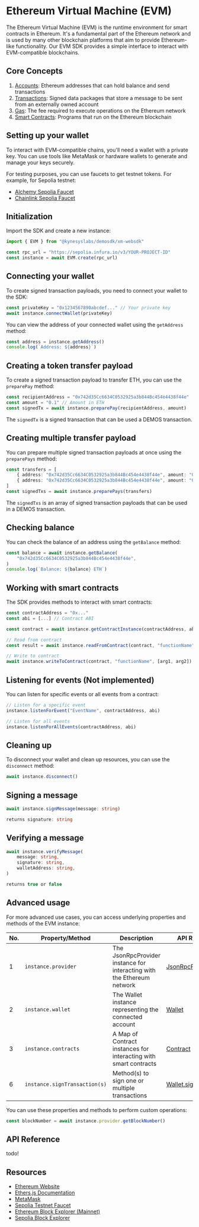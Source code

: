 # Ethereum Virtual Machine (EVM)

The Ethereum Virtual Machine (EVM) is the runtime environment for smart contracts in Ethereum. It's a fundamental part of the Ethereum network and is used by many other blockchain platforms that aim to provide Ethereum-like functionality. Our EVM SDK provides a simple interface to interact with EVM-compatible blockchains.

## Core Concepts

1. [Accounts](https://ethereum.org/en/developers/docs/accounts/): Ethereum addresses that can hold balance and send transactions
2. [Transactions](https://ethereum.org/en/developers/docs/transactions/): Signed data packages that store a message to be sent from an externally owned account
3. [Gas](https://ethereum.org/en/developers/docs/gas/): The fee required to execute operations on the Ethereum network
4. [Smart Contracts](https://ethereum.org/en/developers/docs/smart-contracts/): Programs that run on the Ethereum blockchain

## Setting up your wallet

To interact with EVM-compatible chains, you'll need a wallet with a private key. You can use tools like MetaMask or hardware wallets to generate and manage your keys securely.

For testing purposes, you can use faucets to get testnet tokens. For example, for Sepolia testnet:

-   [Alchemy Sepolia Faucet](https://sepoliafaucet.com/)
-   [Chainlink Sepolia Faucet](https://faucets.chain.link/sepolia)

## Initialization

Import the SDK and create a new instance:

```ts
import { EVM } from "@kynesyslabs/demosdk/xm-websdk"

const rpc_url = "https://sepolia.infura.io/v3/YOUR-PROJECT-ID"
const instance = await EVM.create(rpc_url)
```

## Connecting your wallet

To create signed transaction payloads, you need to connect your wallet to the SDK:

```ts
const privateKey = "0x1234567890abcdef..." // Your private key
await instance.connectWallet(privateKey)
```

You can view the address of your connected wallet using the `getAddress` method:

```ts
const address = instance.getAddress()
console.log(`Address: ${address}`)
```

## Creating a token transfer payload

To create a signed transaction payload to transfer ETH, you can use the `preparePay` method:

```ts
const recipientAddress = "0x742d35Cc6634C0532925a3b844Bc454e4438f44e"
const amount = "0.1" // Amount in ETH
const signedTx = await instance.preparePay(recipientAddress, amount)
```

The `signedTx` is a signed transaction that can be used a DEMOS transaction.

## Creating multiple transfer payload

You can prepare multiple signed transaction payloads at once using the `preparePays` method:

```ts
const transfers = [
    { address: "0x742d35Cc6634C0532925a3b844Bc454e4438f44e", amount: "0.1" },
    { address: "0x742d35Cc6634C0532925a3b844Bc454e4438f44e", amount: "0.2" },
]
const signedTxs = await instance.preparePays(transfers)
```

The `signedTxs` is an array of signed transaction payloads that can be used in a DEMOS transaction.

## Checking balance

You can check the balance of an address using the `getBalance` method:

```ts
const balance = await instance.getBalance(
    "0x742d35Cc6634C0532925a3b844Bc454e4438f44e",
)
console.log(`Balance: ${balance} ETH`)
```

## Working with smart contracts

The SDK provides methods to interact with smart contracts:

```ts
const contractAddress = "0x..."
const abi = [...] // Contract ABI

const contract = await instance.getContractInstance(contractAddress, abi)

// Read from contract
const result = await instance.readFromContract(contract, "functionName", [arg1, arg2])

// Write to contract
await instance.writeToContract(contract, "functionName", [arg1, arg2])
```

## Listening for events (Not implemented)

You can listen for specific events or all events from a contract:

```ts
// Listen for a specific event
instance.listenForEvent("EventName", contractAddress, abi)

// Listen for all events
instance.listenForAllEvents(contractAddress, abi)
```

## Cleaning up

To disconnect your wallet and clean up resources, you can use the `disconnect` method:

```ts
await instance.disconnect()
```

## Signing a message

```ts
await instance.signMessage(message: string)

returns signature: string
```

## Verifying a message

```ts
await instance.verifyMessage(
    message: string,
    signature: string,
    walletAddress: string,
)

returns true or false
```

## Advanced usage

For more advanced use cases, you can access underlying properties and methods of the EVM instance:

| No. | Property/Method               | Description                                                            | API Reference                                                                           |
| --- | ----------------------------- | ---------------------------------------------------------------------- | --------------------------------------------------------------------------------------- |
| 1   | `instance.provider`           | The JsonRpcProvider instance for interacting with the Ethereum network | [JsonRpcProvider](https://docs.ethers.org/v6/api/providers/jsonrpc/#JsonRpcProvider)    |
| 2   | `instance.wallet`             | The Wallet instance representing the connected account                 | [Wallet](https://docs.ethers.org/v6/api/wallet/#Wallet)                                 |
| 3   | `instance.contracts`          | A Map of Contract instances for interacting with smart contracts       | [Contract](https://docs.ethers.org/v6/api/contract/#Contract)                           |
| 6   | `instance.signTransaction(s)` | Method(s) to sign one or multiple transactions                         | [Wallet.signTransaction](https://docs.ethers.org/v6/api/wallet/#Wallet-signTransaction) |

You can use these properties and methods to perform custom operations:

```ts
const blockNumber = await instance.provider.getBlockNumber()
```

## API Reference

todo!

## Resources

-   [Ethereum Website](https://ethereum.org)
-   [Ethers.js Documentation](https://docs.ethers.org/v6/)
-   [MetaMask](https://metamask.io/)
-   [Sepolia Testnet Faucet](https://sepoliafaucet.com/)
-   [Ethereum Block Explorer (Mainnet)](https://etherscan.io/)
-   [Sepolia Block Explorer](https://sepolia.etherscan.io/)
